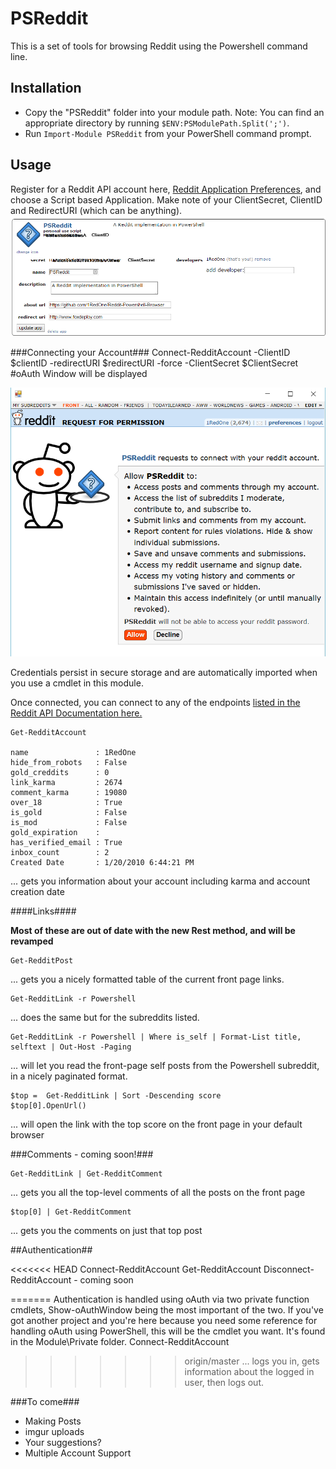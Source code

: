 PSReddit
===========
This is a set of tools for browsing Reddit using the Powershell command line. 

Installation
------------
 * Copy the "PSReddit" folder into your module path. Note: You can find an
appropriate directory by running `$ENV:PSModulePath.Split(';')`.
 * Run `Import-Module PSReddit` from your PowerShell command prompt.

 Usage
 -----
 
 Register for a Reddit API account here, [Reddit Application Preferences](https://www.reddit.com/prefs/apps), and choose a Script based Application.  Make note of your ClientSecret, ClientID and RedirectURI (which can be anything).
 ![Copy these values](https://github.com/1RedOne/PSReddit/blob/master/img/API.png)
 
###Connecting your Account###
    Connect-RedditAccount -ClientID $clientID -redirectURI $redirectURI -force -ClientSecret $ClientSecret
    #oAuth Window will be displayed 
 
![approve oAuth and away you go!](https://github.com/1RedOne/PSReddit/blob/master/img/Approve.png)
 
 Credentials persist in secure storage and are automatically imported when you use a cmdlet in this module.
 
 Once connected, you can connect to any of the endpoints [listed in the Reddit API Documentation here.](https://www.reddit.com/dev/api)
 
    Get-RedditAccount
   
    name               : 1RedOne
    hide_from_robots   : False
    gold_creddits      : 0
    link_karma         : 2674
    comment_karma      : 19080
    over_18            : True
    is_gold            : False
    is_mod             : False
    gold_expiration    : 
    has_verified_email : True
    inbox_count        : 2
    Created Date       : 1/20/2010 6:44:21 PM

... gets you information about your account including karma and account creation date

####Links####

**Most of these are out of date with the new Rest method, and will be revamped**

    Get-RedditPost

... gets you a nicely formatted table of the current front page links.

    Get-RedditLink -r Powershell

... does the same but for the subreddits listed.

    Get-RedditLink -r Powershell | Where is_self | Format-List title, selftext | Out-Host -Paging

... will let you read the front-page self posts from the Powershell subreddit,
in a nicely paginated format.

    $top =  Get-RedditLink | Sort -Descending score 
    $top[0].OpenUrl()

... will open the link with the top score on the front page in your default
browser

###Comments - coming soon!###

    Get-RedditLink | Get-RedditComment

... gets you all the top-level comments of all the posts on the front page

    $top[0] | Get-RedditComment

... gets you the comments on just that top post

##Authentication##

<<<<<<< HEAD
    Connect-RedditAccount
    Get-RedditAccount
    Disconnect-RedditAccount - coming soon

=======
Authentication is handled using oAuth via two private function cmdlets, Show-oAuthWindow being the most important of the two.  If you've got another project and you're here because you need some reference for handling oAuth using PowerShell, this will be the cmdlet you want.  It's found in the Module\Private folder.
    Connect-RedditAccount
 
>>>>>>> origin/master
... logs you in, gets information about the logged in user, then logs out.

###To come###

* Making Posts
* imgur uploads
* Your suggestions?
* Multiple Account Support
